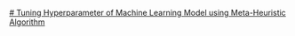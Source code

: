 
[# Tuning Hyperparameter of Machine Learning Model using Meta-Heuristic Algorithm](https://medium.com/@mouse3mic3/tuning-hyperparameter-of-machine-learning-model-using-meta-heuristic-algorithm-92c597ca256e)

